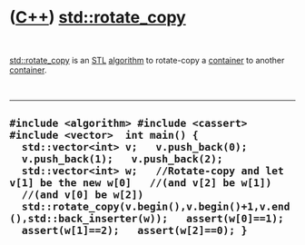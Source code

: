 



 

 

 

 

 

([C++](Cpp.md)) [std::rotate\_copy](CppRotate_copy.md)
========================================================

 

[std::rotate\_copy](CppRotate_copy.md) is an [STL](CppStl.md)
[algorithm](CppAlgorithm.md) to rotate-copy a
[container](CppContainer.md) to another [container](CppContainer.md).

 

  --------------------------------------------------------------------------------------------------------------------------------------------------------------------------------------------------------------------------------------------------------------------------------------------------------------------------------------------------------------------------------------------------------------
  ` #include <algorithm> #include <cassert> #include <vector>  int main() {   std::vector<int> v;   v.push_back(0);   v.push_back(1);   v.push_back(2);   std::vector<int> w;   //Rotate-copy and let v[1] be the new w[0]   //(and v[2] be w[1])   //(and v[0] be w[2])   std::rotate_copy(v.begin(),v.begin()+1,v.end(),std::back_inserter(w));   assert(w[0]==1);   assert(w[1]==2);   assert(w[2]==0); } `
  --------------------------------------------------------------------------------------------------------------------------------------------------------------------------------------------------------------------------------------------------------------------------------------------------------------------------------------------------------------------------------------------------------------

 

 

 

 

 





 



